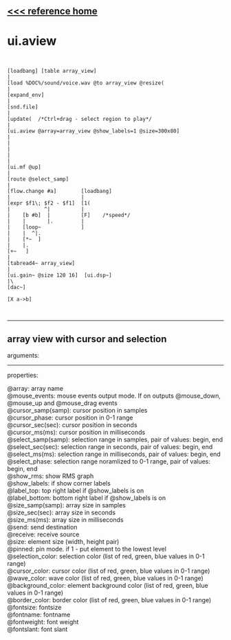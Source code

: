 [<<< reference home](ceammc_lib.md)
---

# ui.aview

```


[loadbang] [table array_view]
|
[load %DOC%/sound/voice.wav @to array_view @resize(
|
[expand_env]
|
[snd.file]
|
[update(  /*Ctrl+drag - select region to play*/
|
[ui.aview @array=array_view @show_labels=1 @size=300x80]
|
|
|
|
|
[ui.mf @up]
|
[route @select_samp]
|
[flow.change #a]        [loadbang]
|                       |
[expr $f1\; $f2 - $f1]  [1(
|           ^|          |
|    [b #b]  |          [F]    /*speed*/
|    |       |.         |
|    [loop~             ]
|    |  ^|.
|    [*~  ]
|    |.
[+~   ]
|
[tabread4~ array_view]
|
[ui.gain~ @size 120 16]  [ui.dsp~]
|\
[dac~]

[X a->b]

            
```
---
array view with cursor and selection
---
arguments:


---
properties:

@array: array name<br>
@mouse_events: mouse events output
            mode. If on outputs @mouse_down, @mouse_up and @mouse_drag events<br>
@cursor_samp(samp): cursor position in
            samples<br>
@cursor_phase: 
            cursor position in 0-1 range<br>
@cursor_sec(sec): cursor position in
            seconds<br>
@cursor_ms(ms): cursor
            position in milliseconds<br>
@select_samp(samp): selection range in samples,
            pair of values: begin, end<br>
@select_sec(sec): selection range in seconds,
            pair of values: begin, end<br>
@select_ms(ms): selection range in
            milliseconds, pair of values: begin, end<br>
@select_phase: selection range noramlized to 0-1 range,
            pair of values: begin, end<br>
@show_rms: show RMS graph<br>
@show_labels: if show corner
            labels<br>
@label_top: top right label if @show_labels is
            on<br>
@label_bottom: bottom right label if @show_labels is
            on<br>
@size_samp(samp): array size in samples<br>
@size_sec(sec): array size in seconds<br>
@size_ms(ms): array size in milliseconds<br>
@send: send destination<br>
@receive: receive source<br>
@size: element size (width, height
            pair)<br>
@pinned: pin mode. if 1 - put element
            to the lowest level<br>
@selection_color: selection color
            (list of red, green, blue values in 0-1 range)<br>
@cursor_color: cursor color (list of
            red, green, blue values in 0-1 range)<br>
@wave_color: wave color (list of
            red, green, blue values in 0-1 range)<br>
@background_color: element
            background color (list of red, green, blue values in 0-1 range)<br>
@border_color: border color (list
            of red, green, blue values in 0-1 range)<br>
@fontsize: 
            fontsize<br>
@fontname: fontname<br>
@fontweight: font
            weight<br>
@fontslant: font
            slant<br>

